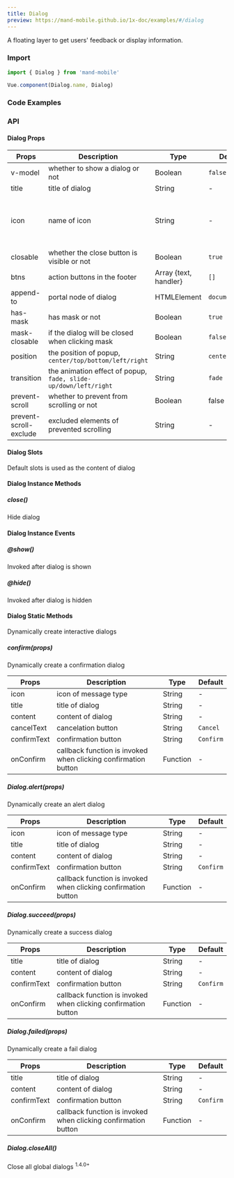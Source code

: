 ```yaml
---
title: Dialog
preview: https://mand-mobile.github.io/1x-doc/examples/#/dialog
---
```


A floating layer to get users' feedback or display information.

### Import

```javascript
import { Dialog } from 'mand-mobile'

Vue.component(Dialog.name, Dialog)
```

### Code Examples
<!-- DEMO -->

### API

#### Dialog Props
| Props | Description | Type | Default | Note |
|----|-----|------|------|------|
| v-model | whether to show a dialog or not | Boolean | `false` | - |
| title | title of dialog | String | - | - |
| icon | name of icon | String | - |Refer to `Icon` component for customized icon|
| closable | whether the close button is visible or not | Boolean | `true` | - |
| btns | action buttons in the footer| Array {text, handler} | `[]` | - |
| append-to | portal node of dialog | HTMLElement | `document.body` | - |
| has-mask | has mask or not | Boolean | `true` | - |
| mask-closable | if the dialog will be closed when clicking mask| Boolean | `false` | - |
| position | the position of popup, `center/top/bottom/left/right` | String | `center`| - |
| transition | the animation effect of popup, `fade, slide-up/down/left/right`  | String | `fade` | - |
| prevent-scroll | whether to prevent from scrolling or not| Boolean | false | - |
| prevent-scroll-exclude | excluded elements of prevented scrolling| String | - | - |

#### Dialog Slots
Default slots is used as the content of dialog

#### Dialog Instance Methods

##### close()
Hide dialog

#### Dialog Instance Events

##### @show()
Invoked after dialog is shown

##### @hide()
Invoked after dialog is hidden

#### Dialog Static Methods
Dynamically create interactive dialogs

##### confirm(props)
Dynamically create a confirmation dialog

| Props | Description | Type | Default |
|-----|-----|-----|-----|
| icon | icon of message type | String | - |
| title | title of dialog | String | - |
| content | content of dialog | String | -|
| cancelText | cancelation button | String | `Cancel` |
| confirmText | confirmation button | String | `Confirm` |
| onConfirm | callback function is invoked when clicking confirmation button | Function | -|

##### Dialog.alert(props)
Dynamically create an alert dialog

| Props | Description | Type | Default |
|-----|-----|-----|-----|
| icon | icon of message type | String | - |
| title | title of dialog | String | - |
| content | content of dialog | String | -|
| confirmText | confirmation button | String | `Confirm` |
| onConfirm | callback function is invoked when clicking confirmation button | Function | -|

##### Dialog.succeed(props)
Dynamically create a success dialog

| Props | Description | Type | Default |
|-----|-----|-----|-----|
| title | title of dialog | String | - |
| content | content of dialog | String | -|
| confirmText | confirmation button | String | `Confirm` |
| onConfirm | callback function is invoked when clicking confirmation button| Function | -|

##### Dialog.failed(props)
Dynamically create a fail dialog

| Props | Description | Type | Default |
|-----|-----|-----|-----|
| title | title of dialog | String | - |
| content | content of dialog | String | -|
| confirmText | confirmation button | String | `Confirm` |
| onConfirm | callback function is invoked when clicking confirmation button| Function | -|

##### Dialog.closeAll()
Close all global dialogs <sup class="version-after">1.4.0+</sup>
